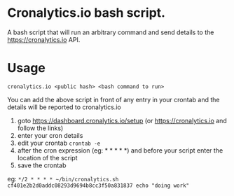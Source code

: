 # Cronalytics.io bash script.
A bash script that will run  an arbitrary command and send details to the https://cronalytics.io API.


# Usage
```cronalytics.io <public hash> <bash command to run>```

You can add the above script in front of any entry in your crontab and the details will be reported to cronalytics.io

1. goto https://dashboard.cronalytics.io/setup (or https://cronalytics.io and follow the links)
1. enter your cron details
1. edit your crontab ```crontab -e```
1. after the cron expression (eg: * * * * *) and before your script enter the location of the script
1. save the crontab


eg:
```*/2 * * * * ~/bin/cronalytics.sh cf401e2b2d0addc08293d9694b8cc3f50a831837 echo "doing work"```